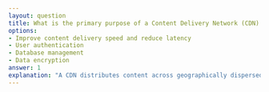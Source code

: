 ```yaml
---
layout: question
title: What is the primary purpose of a Content Delivery Network (CDN) in cloud architecture?
options:
- Improve content delivery speed and reduce latency
- User authentication
- Database management
- Data encryption
answer: 1
explanation: "A CDN distributes content across geographically dispersed servers, reducing latency and improving content delivery speed by serving users from the nearest edge location."
---
```

